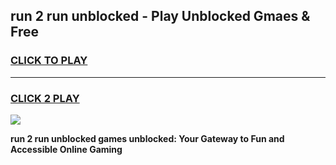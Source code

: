 
## run 2 run unblocked - Play Unblocked Gmaes & Free
<h3>
<a href="https://news.freeplayer.one?title=run_2_run_unblocked&ref=16F">CLICK TO PLAY</a></h3>
<hr>

<h3>
<a href="https://news.freeplayer.one?title=run_2_run_unblocked&ref=16F">CLICK 2 PLAY</a>
  
</h3>

<a href="https://news.freeplayer.one?title=run_2_run_unblocked&ref=16F/"><img src="https://clearcache.store/games.png"></a>


**run 2 run unblocked games unblocked: Your Gateway to Fun and Accessible Online Gaming**
